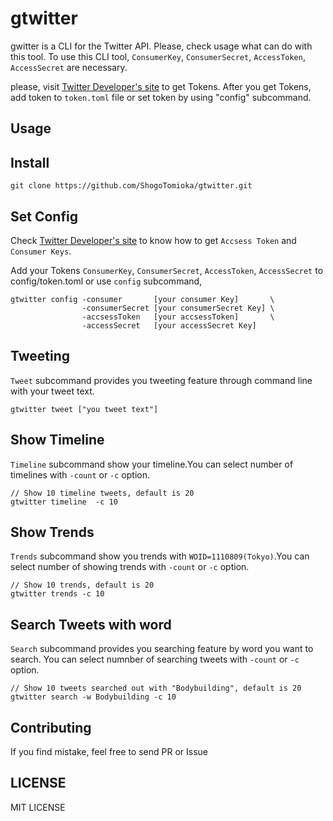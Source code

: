 # gtwitter  
gwitter is a CLI for the Twitter API. Please, check usage what can do with this tool.
To use this CLI tool, `ConsumerKey`, `ConsumerSecret`, `AccessToken`, `AccessSecret` are necessary.

please, visit [Twitter Developer's site](https://developer.twitter.com/en/docs/basics/authentication/guides/access-tokens.html) to get Tokens.
After you get Tokens, add token to `token.toml` file or set token by using "config" subcommand.

## Usage

## Install 
```
git clone https://github.com/ShogoTomioka/gtwitter.git        
```

## Set Config
Check [Twitter Developer's site](https://developer.twitter.com/en/docs/basics/authentication/guides/access-tokens.html) to know how to get `Accsess Token` and `Consumer Keys`.

Add your Tokens `ConsumerKey`, `ConsumerSecret`, `AccessToken`, `AccessSecret` to config/token.toml or use `config` subcommand,
```
gtwitter config -consumer       [your consumer Key]       \
                -consumerSecret [your consumerSecret Key] \
                -accsessToken   [your accsessToken]       \
                -accessSecret   [your accessSecret Key]   
```


## Tweeting

`Tweet` subcommand provides you tweeting feature through command line with your tweet text.
``` 
gtwitter tweet ["you tweet text"]
```

## Show Timeline

`Timeline` subcommand show your timeline.You can select number of timelines with `-count` or `-c` option.
```
// Show 10 timeline tweets, default is 20
gtwitter timeline  -c 10
```

## Show Trends
`Trends` subcommand show you trends with `WOID=1110809(Tokyo)`.You can select number of showing trends with `-count` or `-c` option.
```
// Show 10 trends, default is 20
gtwitter trends -c 10
```

## Search Tweets with word
`Search` subcommand provides you searching feature by word you want to search. You can select numnber of searching tweets with `-count` or `-c` option.
```
// Show 10 tweets searched out with "Bodybuilding", default is 20
gtwitter search -w Bodybuilding -c 10
```

## Contributing
If you find mistake, feel free to send PR or Issue

## LICENSE
MIT LICENSE
